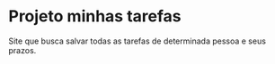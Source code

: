 # Projeto minhas tarefas
Site que busca salvar todas as tarefas de determinada pessoa e seus prazos.

